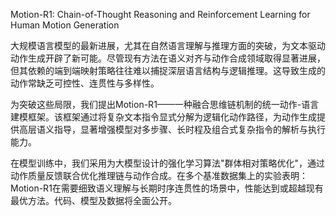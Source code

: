 Motion-R1: Chain-of-Thought Reasoning and Reinforcement Learning for Human Motion Generation


大规模语言模型的最新进展，尤其在自然语言理解与推理方面的突破，为文本驱动动作生成开辟了新可能。尽管现有方法在语义对齐与动作合成领域取得显著进展，但其依赖的端到端映射策略往往难以捕捉深层语言结构与逻辑推理。这导致生成的动作常缺乏可控性、连贯性与多样性。   

为突破这些局限，我们提出Motion-R1——一种融合思维链机制的统一动作-语言建模框架。该框架通过将复杂文本指令显式分解为逻辑化动作路径，为动作生成提供高层语义指导，显著增强模型对多步骤、长时程及组合式复杂指令的解析与执行能力。   

在模型训练中，我们采用为大模型设计的强化学习算法"群体相对策略优化"，通过动作质量反馈联合优化推理链与动作合成。在多个基准数据集上的实验表明：Motion-R1在需要细致语义理解与长期时序连贯性的场景中，性能达到或超越现有最优方法。代码、模型及数据将全面公开。  